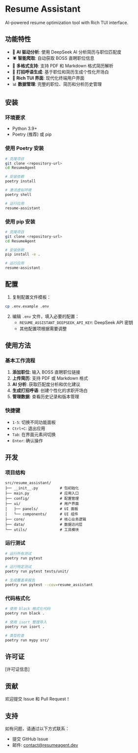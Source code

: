 # Resume Assistant

AI-powered resume optimization tool with Rich TUI interface.

## 功能特性

- 🤖 **AI 驱动分析**: 使用 DeepSeek AI 分析简历与职位匹配度
- 🕷️ **智能爬取**: 自动获取 BOSS 直聘职位信息
- 📄 **多格式支持**: 支持 PDF 和 Markdown 格式简历解析
- 💬 **打招呼语生成**: 基于职位和简历生成个性化开场白
- 🎨 **Rich TUI 界面**: 现代化终端用户界面
- 📊 **数据管理**: 完整的职位、简历和分析历史管理

## 安装

### 环境要求

- Python 3.9+
- Poetry (推荐) 或 pip

### 使用 Poetry 安装

```bash
# 克隆项目
git clone <repository-url>
cd ResumeAgent

# 安装依赖
poetry install

# 激活虚拟环境
poetry shell

# 运行应用
resume-assistant
```

### 使用 pip 安装

```bash
# 克隆项目
git clone <repository-url>
cd ResumeAgent

# 安装依赖
pip install -e .

# 运行应用
resume-assistant
```

## 配置

1. 复制配置文件模板：
```bash
cp .env.example .env
```

2. 编辑 `.env` 文件，填入必要的配置：
   - `RESUME_ASSISTANT_DEEPSEEK_API_KEY`: DeepSeek API 密钥
   - 其他配置项根据需要调整

## 使用方法

### 基本工作流程

1. **添加职位**: 输入 BOSS 直聘职位链接
2. **上传简历**: 支持 PDF 或 Markdown 格式
3. **AI 分析**: 获取匹配度分析和优化建议
4. **生成打招呼语**: 创建个性化的求职开场白
5. **管理数据**: 查看历史记录和版本管理

### 快捷键

- `1-5`: 切换不同功能面板
- `Ctrl+C`: 退出应用
- `Tab`: 在界面元素间切换
- `Enter`: 确认操作

## 开发

### 项目结构

```
src/resume_assistant/
├── __init__.py          # 包初始化
├── main.py              # 应用入口
├── config/              # 配置管理
├── ui/                  # 用户界面
│   ├── panels/          # UI 面板
│   └── components/      # UI 组件
├── core/                # 核心业务逻辑
├── data/                # 数据访问层
└── utils/               # 工具模块
```

### 运行测试

```bash
# 运行所有测试
poetry run pytest

# 运行特定测试
poetry run pytest tests/unit/

# 生成覆盖率报告
poetry run pytest --cov=resume_assistant
```

### 代码格式化

```bash
# 使用 black 格式化代码
poetry run black .

# 使用 isort 整理导入
poetry run isort .

# 类型检查
poetry run mypy src/
```

## 许可证

[许可证信息]

## 贡献

欢迎提交 Issue 和 Pull Request！

## 支持

如有问题，请通过以下方式联系：
- 提交 GitHub Issue
- 邮件: contact@resumeagent.dev